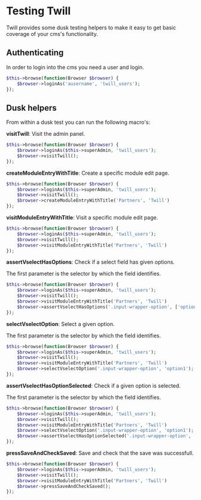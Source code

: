 # Testing Twill

Twill provides some dusk testing helpers to make it easy to get basic coverage of your cms's functionality.

## Authenticating

In order to login into the cms you need a user and login.

```php
$this->browse(function(Browser $browser) {
    $browser->loginAs('ausername', 'twill_users');
});
```

## Dusk helpers

From within a dusk test you can run the following macro's:

**visitTwill**: Visit the admin panel.

```php
$this->browse(function(Browser $browser) {
    $browser->loginAs($this->superAdmin, 'twill_users');
    $browser->visitTwill();
});
```

**createModuleEntryWithTitle**: Create a specific module edit page.

```php
$this->browse(function(Browser $browser) {
    $browser->loginAs($this->superAdmin, 'twill_users');
    $browser->visitTwill();
    $browser->createModuleEntryWithTitle('Partners', 'Twill')
});
```

**visitModuleEntryWithTitle**: Visit a specific module edit page.

```php
$this->browse(function(Browser $browser) {
    $browser->loginAs($this->superAdmin, 'twill_users');
    $browser->visitTwill();
    $browser->visitModuleEntryWithTitle('Partners', 'Twill')
});
```

**assertVselectHasOptions**: Check if a select field has given options.

The first parameter is the selector by which the field identifies.

```php
$this->browse(function(Browser $browser) {
    $browser->loginAs($this->superAdmin, 'twill_users');
    $browser->visitTwill();
    $browser->visitModuleEntryWithTitle('Partners', 'Twill')
    $browser->assertVselectHasOptions('.input-wrapper-option', ['option1', 'option2']);
});
```

**selectVselectOption**: Select a given option.

The first parameter is the selector by which the field identifies.

```php
$this->browse(function(Browser $browser) {
    $browser->loginAs($this->superAdmin, 'twill_users');
    $browser->visitTwill();
    $browser->visitModuleEntryWithTitle('Partners', 'Twill')
    $browser->selectVselectOption('.input-wrapper-option', 'option1');
});
```

**assertVselectHasOptionSelected**: Check if a given option is selected.

The first parameter is the selector by which the field identifies.

```php
$this->browse(function(Browser $browser) {
    $browser->loginAs($this->superAdmin, 'twill_users');
    $browser->visitTwill();
    $browser->visitModuleEntryWithTitle('Partners', 'Twill')
    $browser->selectVselectOption('.input-wrapper-option', 'option1');
    $browser->assertVselectHasOptionSelected('.input-wrapper-option', 'option1')
});
```

**pressSaveAndCheckSaved**: Save and check that the save was successfull.

```php
$this->browse(function(Browser $browser) {
    $browser->loginAs($this->superAdmin, 'twill_users');
    $browser->visitTwill();
    $browser->visitModuleEntryWithTitle('Partners', 'Twill')
    $browser->pressSaveAndCheckSaved();
});
```
